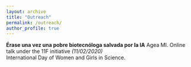```yaml
---
layout: archive
title: "Outreach"
permalink: /outreach/
author_profile: true
---
```



**Érase una vez una pobre biotecnóloga salvada por la IA** Agea MI. Online talk under the 11F initiative _(11/02/2020)_ <br>
International Day of Women and Girls in Science. <br>



